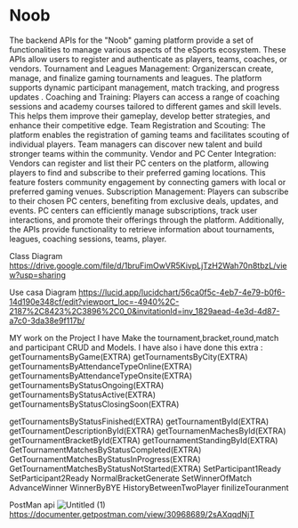 
# Noob

The backend APIs for the "Noob" gaming platform provide a set of functionalities to manage various aspects of the eSports ecosystem. These APIs allow users to register and authenticate as players, teams, coaches, or vendors.
Tournament and Leagues Management: Organizerscan create, manage, and finalize gaming tournaments and leagues. The platform supports dynamic participant management, match tracking, and progress updates .
Coaching and Training: Players can access a range of coaching sessions and academy courses tailored to different games and skill levels. This helps them improve their gameplay, develop better strategies, and enhance their competitive edge.
Team Registration and Scouting: The platform enables the registration of gaming teams and facilitates scouting of individual players. Team managers can discover new talent and build stronger teams within the community.
Vendor and PC Center Integration: Vendors can register and list their PC centers on the platform, allowing players to find and subscribe to their preferred gaming locations. This feature fosters community engagement by connecting gamers with local or preferred gaming venues.
Subscription Management: Players can subscribe to their chosen PC centers, benefiting from exclusive deals, updates, and events. PC centers can efficiently manage subscriptions, track user interactions, and promote their offerings through the platform.
Additionally, the APIs provide functionality to retrieve information about tournaments, leagues, coaching sessions, teams, player.


Class Diagram 
https://drive.google.com/file/d/1bruFimOwVR5KivpLjTzH2Wah70n8tbzL/view?usp=sharing

Use casa Diagram
https://lucid.app/lucidchart/56ca0f5c-4eb7-4e79-b0f6-14d190e348cf/edit?viewport_loc=-4940%2C-2187%2C8423%2C3896%2C0_0&invitationId=inv_1829aead-4e3d-4d87-a7c0-3da38e9f117b/

MY work on the Project 
I have Make the tournament,bracket,round,match and participant CRUD and Models. 
I have also i have done this extra : 
getTournamentsByGame(EXTRA)
getTournamentsByCity(EXTRA)
getTournamentsByAttendanceTypeOnline(EXTRA)
getTournamentsByAttendanceTypeOnsite(EXTRA)
getTournamentsByStatusOngoing(EXTRA)
getTournamentsByStatusActive(EXTRA)
getTournamentsByStatusClosingSoon(EXTRA)

getTournamentsByStatusFinished(EXTRA)
getTournamentById(EXTRA)
getTournamentDescriptionById(EXTRA)
getTournamenMachesById(EXTRA)
getTournamentBracketById(EXTRA)
getTournamentStandingById(EXTRA)
GetTournamentMatchesByStatusCompleted(EXTRA)
GetTournamentMatchesByStatusInProgress(EXTRA)
GetTournamentMatchesByStatusNotStarted(EXTRA)
SetParticipant1Ready
SetParticipant2Ready
NormalBracketGenerate
SetWinnerOfMatch
AdvanceWinner
WinnerByBYE
HistoryBetweenTwoPlayer
finilizeTouranment



PostMan api
![Untitled (1)](https://github.com/user-attachments/assets/e3ee79e7-eabf-4cd8-b25c-fb4b31d8e012)
https://documenter.getpostman.com/view/30968689/2sAXqqdNjT



